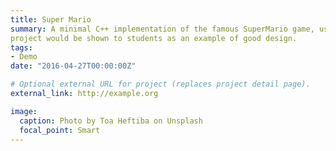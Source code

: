 ```yaml
---
title: Super Mario
summary: A minimal C++ implementation of the famous SuperMario game, using SDL 2 . I was the TA of the course and the
project would be shown to students as an example of good design.
tags:
- Demo
date: "2016-04-27T00:00:00Z"

# Optional external URL for project (replaces project detail page).
external_link: http://example.org

image:
  caption: Photo by Toa Heftiba on Unsplash
  focal_point: Smart
---
```

